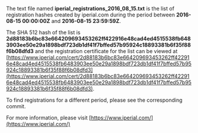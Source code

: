 The text file named **iperial_registrations_2016_08_15.txt** is the list of registration hashes created by iperial.com during the period between **2016-08-15 00:00:00Z** and **2016-08-15 23:59:59Z**.

The SHA 512 hash of the list is **2d88183b6bc83e664209693453262ff422916e48cad4ed4515538fb6483903ee50e29a1898bdf723db1df41f7bffed57b95924c18893381b6f35f88f6b08dfd3** and the registration certificate for the list can be viewed at [https://www.iperial.com/cert/2d88183b6bc83e664209693453262ff422916e48cad4ed4515538fb6483903ee50e29a1898bdf723db1df41f7bffed57b95924c18893381b6f35f88f6b08dfd3](https://www.iperial.com/cert/2d88183b6bc83e664209693453262ff422916e48cad4ed4515538fb6483903ee50e29a1898bdf723db1df41f7bffed57b95924c18893381b6f35f88f6b08dfd3).

To find registrations for a different period, please see the corresponding commit.

For more information, please visit [https://www.iperial.com/](https://www.iperial.com/)
